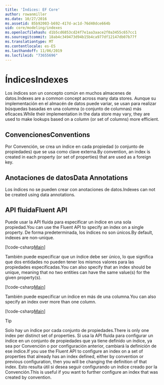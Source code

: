 ```yaml
---
title: 'Índices: EF Core'
author: rowanmiller
ms.date: 10/27/2016
ms.assetid: 85b92003-b692-417d-ac1d-76d40dce664b
uid: core/modeling/indexes
ms.openlocfilehash: d1b5cd6853cd24f7e1aa3aace2f0a3455c657cc1
ms.sourcegitcommit: 18ab4c349473d94b15b4ca977df12147db07b77f
ms.translationtype: MT
ms.contentlocale: es-ES
ms.lasthandoff: 11/06/2019
ms.locfileid: "73655696"
---
```

# <a name="indexes"></a><span data-ttu-id="10c60-102">Índices</span><span class="sxs-lookup"><span data-stu-id="10c60-102">Indexes</span></span>

<span data-ttu-id="10c60-103">Los índices son un concepto común en muchos almacenes de datos.</span><span class="sxs-lookup"><span data-stu-id="10c60-103">Indexes are a common concept across many data stores.</span></span> <span data-ttu-id="10c60-104">Aunque su implementación en el almacén de datos puede variar, se usan para realizar búsquedas basadas en una columna (o conjunto de columnas) más eficaces.</span><span class="sxs-lookup"><span data-stu-id="10c60-104">While their implementation in the data store may vary, they are used to make lookups based on a column (or set of columns) more efficient.</span></span>

## <a name="conventions"></a><span data-ttu-id="10c60-105">Convenciones</span><span class="sxs-lookup"><span data-stu-id="10c60-105">Conventions</span></span>

<span data-ttu-id="10c60-106">Por Convención, se crea un índice en cada propiedad (o conjunto de propiedades) que se usa como clave externa.</span><span class="sxs-lookup"><span data-stu-id="10c60-106">By convention, an index is created in each property (or set of properties) that are used as a foreign key.</span></span>

## <a name="data-annotations"></a><span data-ttu-id="10c60-107">Anotaciones de datos</span><span class="sxs-lookup"><span data-stu-id="10c60-107">Data Annotations</span></span>

<span data-ttu-id="10c60-108">Los índices no se pueden crear con anotaciones de datos.</span><span class="sxs-lookup"><span data-stu-id="10c60-108">Indexes can not be created using data annotations.</span></span>

## <a name="fluent-api"></a><span data-ttu-id="10c60-109">API fluida</span><span class="sxs-lookup"><span data-stu-id="10c60-109">Fluent API</span></span>

<span data-ttu-id="10c60-110">Puede usar la API fluida para especificar un índice en una sola propiedad.</span><span class="sxs-lookup"><span data-stu-id="10c60-110">You can use the Fluent API to specify an index on a single property.</span></span> <span data-ttu-id="10c60-111">De forma predeterminada, los índices no son únicos.</span><span class="sxs-lookup"><span data-stu-id="10c60-111">By default, indexes are non-unique.</span></span>

[!code-csharp[Main](../../../samples/core/Modeling/FluentAPI/Index.cs?name=Index&highlight=7,8)]

<span data-ttu-id="10c60-112">También puede especificar que un índice debe ser único, lo que significa que dos entidades no pueden tener los mismos valores para las propiedades especificadas.</span><span class="sxs-lookup"><span data-stu-id="10c60-112">You can also specify that an index should be unique, meaning that no two entities can have the same value(s) for the given property(s).</span></span>

[!code-csharp[Main](../../../samples/core/Modeling/FluentAPI/IndexUnique.cs?name=ModelBuilder&highlight=3)]

<span data-ttu-id="10c60-113">También puede especificar un índice en más de una columna.</span><span class="sxs-lookup"><span data-stu-id="10c60-113">You can also specify an index over more than one column.</span></span>

[!code-csharp[Main](../../../samples/core/Modeling/FluentAPI/IndexComposite.cs?name=Composite&highlight=7,8)]

> [!TIP]  
> <span data-ttu-id="10c60-114">Solo hay un índice por cada conjunto de propiedades.</span><span class="sxs-lookup"><span data-stu-id="10c60-114">There is only one index per distinct set of properties.</span></span> <span data-ttu-id="10c60-115">Si usa la API fluida para configurar un índice en un conjunto de propiedades que ya tiene definido un índice, ya sea por Convención o por configuración anterior, cambiará la definición de ese índice.</span><span class="sxs-lookup"><span data-stu-id="10c60-115">If you use the Fluent API to configure an index on a set of properties that already has an index defined, either by convention or previous configuration, then you will be changing the definition of that index.</span></span> <span data-ttu-id="10c60-116">Esto resulta útil si desea seguir configurando un índice creado por la Convención.</span><span class="sxs-lookup"><span data-stu-id="10c60-116">This is useful if you want to further configure an index that was created by convention.</span></span>
